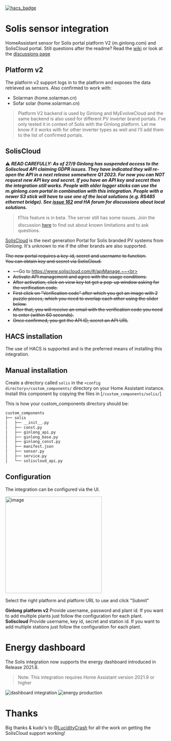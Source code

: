 [![hacs_badge](https://img.shields.io/badge/HACS-Default-41BDF5.svg?style=for-the-badge)](https://github.com/hacs/integration)

# Solis sensor integration
HomeAssistant sensor for Solis portal platform V2 (m.ginlong.com) and SolisCloud portal. 
Still questions after the readme? Read the [wiki](https://github.com/hultenvp/solis-sensor/wiki) or look at the [discussions page](https://github.com/hultenvp/solis-sensor/discussions)

## Platform v2
The platform v2 support logs in to the platform and exposes the data retrieved as sensors.
Also confirmed to work with:
* Solarman (home.solarman.cn)
* Sofar solar (home.solarman.cn)

> Platform V2 backend is used by Ginlong and MyEvolveCloud and the same backend is also used for different PV inverter brand portals. I've only tested it in context of Solis with the Ginlong platform. Let me know if it works with for other inverter types as well and I'll add them to the list of confirmed portals.

## SolisCloud
:warning: ***READ CAREFULLY: As of 27/9 Ginlong has suspended access to the Soliscloud API claiming GDPR issues. They have indicated they will re-open the API in a next release somewhere Q1 2023. For now you can NOT request new API key and secret. If you have an API key and secret then the integration still works. People with older logger sticks can use the m.ginlong.com portal in combination with this integration. People with a newer S3 stick will have to use one of the local solutions (e.g. RS485 ethernet bridge). See [issue 162](https://github.com/hultenvp/solis-sensor/issues/162) and HA forum for discussions about local solutions.***

>❗This feature is in beta. The server still has some issues. Join the discussion [here](https://github.com/hultenvp/solis-sensor/discussions/71) to find out about known limitations and to ask questions.

[SolisCloud](https://www.soliscloud.com/) is the next generation Portal for Solis branded PV systems from Ginlong. It's unknown to me if the other brands are also supported.

~~The new portal requires a key-id, secret and username to function.~~<br>
~~You can obtain key and secret via SolisCloud.~~<br>
* ~~Go to https://www.soliscloud.com/#/apiManage.~~<br>
* ~~Activate API management and agree with the usage conditions.~~<br>
* ~~After activation, click on view key tot get a pop-up window asking for the verification code.~~<br>
* ~~First click on "Verification code" after which you get an image with 2 puzzle pieces, which you need to overlap each other using the slider below.~~<br>
* ~~After that, you will receive an email with the verification code you need to enter (within 60 seconds).~~<br>
* ~~Once confirmed, you get the API ID, secret an API URL~~<br>

## HACS installation

The use of HACS is supported and is the preferred means of installing this integration.

## Manual installation

Create a directory called `solis` in the `<config directory>/custom_components/` directory on your Home Assistant instance.
Install this component by copying the files in [`/custom_components/solis/`]

This is how your custom_components directory should be:
```bash
custom_components
├── solis
│   ├── __init__.py
│   ├── const.py
│   ├── ginlong_api.py
│   ├── ginlong_base.py
│   ├── ginlong_const.py
│   ├── manifest.json
│   ├── sensor.py
│   ├── service.py
│   └── soliscloud_api.py
```

## Configuration

The integration can be configured via the UI.

<img width="301" alt="image" src="https://user-images.githubusercontent.com/61835400/200194739-68444b7f-7144-4d84-abd0-2ac3bb82ecda.png">

Select the right platform and platform URL to use and click "Submit"

**Ginlong platform v2**   Provide username, password and plant id. If you want to add multiple plants just follow the configuration for each plant.
**Soliscloud**            Provide username, key id, secret and station id. If you want to add multiple stations just follow the configuration for each plant.


# Energy dashboard
The Solis integration now supports the energy dashboard introduced in Release 2021.8. 
> Note: This integration requires Home Assistant version 2021.9 or higher

![dashboard integration](./image/energy_dashboard_integration.GIF)
![energy production](./image/solar_production_energy_dashboard.GIF)

# Thanks
Big thanks & kudo's to [@LucidityCrash](https://github.com/LucidityCrash) for all the work on getting the SolisCloud support working!
